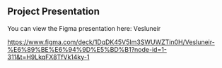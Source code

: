 ## Project Presentation
You can view the Figma presentation here: Vesluneir 

https://www.figma.com/deck/1DqDK45V5Im3SWUWZTin0H/Vesluneir-%E6%89%BE%E6%94%9D%E5%BD%B1?node-id=1-311&t=H9LkqFX8TfVk14ky-1

